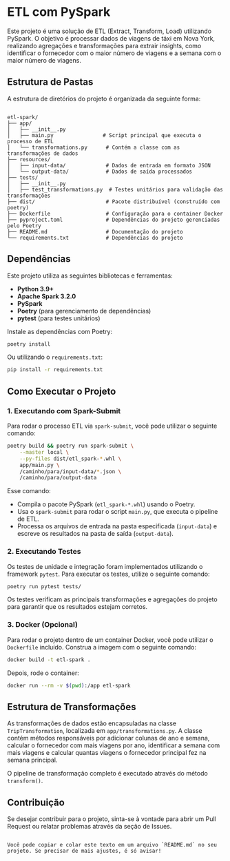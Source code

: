 # ETL com PySpark

Este projeto é uma solução de ETL (Extract, Transform, Load) utilizando PySpark. O objetivo é processar dados de viagens de táxi em Nova York, realizando agregações e transformações para extrair insights, como identificar o fornecedor com o maior número de viagens e a semana com o maior número de viagens.

## Estrutura de Pastas

A estrutura de diretórios do projeto é organizada da seguinte forma:

```

etl-spark/
├── app/
│   ├── __init__.py
│   ├── main.py                # Script principal que executa o processo de ETL
│   └── transformations.py      # Contém a classe com as transformações de dados
├── resources/
│   ├── input-data/             # Dados de entrada em formato JSON
│   └── output-data/            # Dados de saída processados
├── tests/
│   ├── __init__.py
│   ├── test_transformations.py  # Testes unitários para validação das transformações
├── dist/                       # Pacote distribuível (construído com poetry)
├── Dockerfile                  # Configuração para o container Docker
├── pyproject.toml              # Dependências do projeto gerenciadas pelo Poetry
├── README.md                   # Documentação do projeto
└── requirements.txt            # Dependências do projeto

```

## Dependências

Este projeto utiliza as seguintes bibliotecas e ferramentas:

- **Python 3.9+**
- **Apache Spark 3.2.0**
- **PySpark**
- **Poetry** (para gerenciamento de dependências)
- **pytest** (para testes unitários)
  
Instale as dependências com Poetry:

```bash
poetry install
```

Ou utilizando o `requirements.txt`:

```bash
pip install -r requirements.txt
```

## Como Executar o Projeto

### 1. Executando com Spark-Submit

Para rodar o processo ETL via `spark-submit`, você pode utilizar o seguinte comando:

```bash
poetry build && poetry run spark-submit \
    --master local \
    --py-files dist/etl_spark-*.whl \
    app/main.py \
    /caminho/para/input-data/*.json \
    /caminho/para/output-data
```

Esse comando:
- Compila o pacote PySpark (`etl_spark-*.whl`) usando o Poetry.
- Usa o `spark-submit` para rodar o script `main.py`, que executa o pipeline de ETL.
- Processa os arquivos de entrada na pasta especificada (`input-data`) e escreve os resultados na pasta de saída (`output-data`).

### 2. Executando Testes

Os testes de unidade e integração foram implementados utilizando o framework `pytest`. Para executar os testes, utilize o seguinte comando:

```bash
poetry run pytest tests/
```

Os testes verificam as principais transformações e agregações do projeto para garantir que os resultados estejam corretos.

### 3. Docker (Opcional)

Para rodar o projeto dentro de um container Docker, você pode utilizar o `Dockerfile` incluído. Construa a imagem com o seguinte comando:

```bash
docker build -t etl-spark .
```

Depois, rode o container:

```bash
docker run --rm -v $(pwd):/app etl-spark
```

## Estrutura de Transformações

As transformações de dados estão encapsuladas na classe `TripTransformation`, localizada em `app/transformations.py`. A classe contém métodos responsáveis por adicionar colunas de ano e semana, calcular o fornecedor com mais viagens por ano, identificar a semana com mais viagens e calcular quantas viagens o fornecedor principal fez na semana principal.

O pipeline de transformação completo é executado através do método `transform()`.

## Contribuição

Se desejar contribuir para o projeto, sinta-se à vontade para abrir um Pull Request ou relatar problemas através da seção de Issues.
```

Você pode copiar e colar este texto em um arquivo `README.md` no seu projeto. Se precisar de mais ajustes, é só avisar!